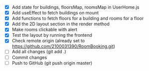 - [x] Add state for buildings, floorsMap, roomsMap in UserHome.js
- [x] Add useEffect to fetch buildings on mount
- [x] Add functions to fetch floors for a building and rooms for a floor
- [x] Add the 2D layout section in the render method
- [x] Make rooms clickable with alert
- [x] Test the layout by running the frontend
- [x] Check remote origin (already set to https://github.com/2100031390/RoomBooking.git)
- [ ] Add all changes (git add .)
- [ ] Commit changes
- [ ] Push to GitHub (git push origin master)
